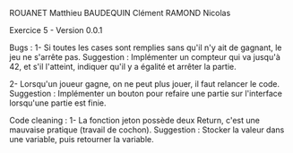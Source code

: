 ROUANET Matthieu
BAUDEQUIN Clément
RAMOND Nicolas

Exercice 5 - Version 0.0.1


Bugs : 
1- Si toutes les cases sont remplies sans qu'il n'y ait de gagnant, le jeu ne s'arrête pas.
Suggestion : Implémenter un compteur qui va jusqu'à 42, et s'il l'atteint, indiquer qu'il y a égalité et arrêter la partie.

2- Lorsqu'un joueur gagne, on ne peut plus jouer, il faut relancer le code.
Suggestion : Implémenter un bouton pour refaire une partie sur l'interface lorsqu'une partie est finie.


Code cleaning :
1- La fonction jeton possède deux Return, c'est une mauvaise pratique (travail de cochon).
Suggestion : Stocker la valeur dans une variable, puis retourner la variable.